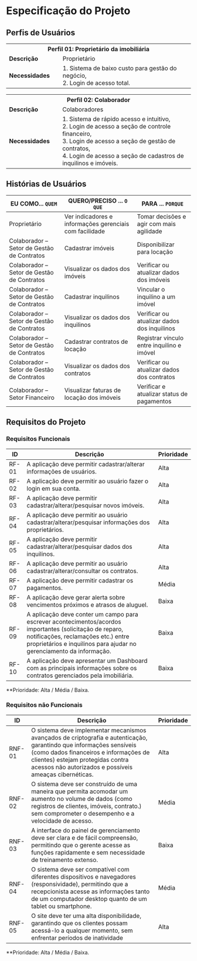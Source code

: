 # Especificação do Projeto

## Perfis de Usuários

<table>
<tbody>
<tr align=center>
<th colspan="2"><strong>Perfil 01: Proprietário da imobiliária  </th>
</tr>
<tr>
<td width="150px"><b>Descrição</b></td>
<td width="600px">Proprietário</td>
</tr>
<tr>
<td><b>Necessidades</b></td>
<td>1. Sistema de baixo custo para gestão do negócio, <br>2. Login de acesso total.</td>
</tr>
</tbody>
</table>

<table>
<tbody>
<tr align=center>
<th colspan="2"><strong>Perfil 02: Colaborador  </th>
</tr>
<tr>
<td width="150px"><b>Descrição</b></td>
<td width="600px">Colaboradores</td>
</tr>
<tr>
<td><b>Necessidades</b></td>
<td>1. Sistema de rápido acesso e intuitivo, <br>2. Login de acesso a seção de controle financeiro,<br>3. Login de acesso a seção de gestão de contratos, <br>4. Login de acesso a seção de cadastros de inquilinos e 
imóveis.</td>
</tr>
</tbody>
</table>


## Histórias de Usuários

|EU COMO... `QUEM`   | QUERO/PRECISO ... `O QUE` |PARA ... `PORQUE`                 |
|--------------------|---------------------------|----------------------------------|
| Proprietário       | Ver indicadores e informações gerenciais com facilidade |Tomar decisões e agir com mais agilidade |
|Colaborador – Setor de Gestão de Contratos |Cadastrar imóveis |Disponibilizar para locação   |
| Colaborador – Setor de Gestão de Contratos | Visualizar os dados dos imóveis | Verificar ou atualizar dados dos imóveis |
| Colaborador – Setor de Gestão de Contratos | Cadastrar inquilinos  | Vincular o inquilino a um imóvel |
| Colaborador – Setor de Gestão de Contratos | Visualizar os dados dos inquilinos | Verificar ou atualizar dados dos inquilinos |
| Colaborador – Setor de Gestão de Contratos | Cadastrar contratos de locação  | Registrar vínculo entre inquilino e imóvel |
| Colaborador – Setor de Gestão de Contratos | Visualizar os dados dos contratos | Verificar ou atualizar dados dos contratos |
| Colaborador – Setor Financeiro |Visualizar faturas de locação dos imóveis | Verificar e atualizar status de pagamentos |

## Requisitos do Projeto

### Requisitos Funcionais


|ID    | Descrição                | Prioridade |
|-------|---------------------------------|----|
| RF-01 | A aplicação deve permitir cadastrar/alterar informações de usuários.| Alta | 
| RF-02 | A aplicação deve permitir ao usuário fazer o login em sua conta.| Alta |
| RF-03 | A aplicação deve permitir cadastrar/alterar/pesquisar novos imóveis.| Alta |
| RF-04 | A aplicação deve permitir ao usuário cadastrar/alterar/pesquisar informações dos proprietários.| Alta |
| RF-05 | A aplicação deve permitir cadastrar/alterar/pesquisar dados dos inquilinos.| Alta |
| RF-06 | A aplicação deve permitir ao usuário cadastrar/alterar/consultar os contratos.| Alta |
| RF-07 | A aplicação deve permitir cadastrar os pagamentos.| Média |
| RF-08 | A aplicação deve gerar alerta sobre vencimentos próximos e atrasos de aluguel.| Baixa |
| RF-09 | A aplicação deve conter um campo para escrever acontecimentos/acordos importantes (solicitação de reparo, notificações, reclamações etc.) entre proprietários e inquilinos para ajudar no gerenciamento da informação.| Baixa |
| RF-10 | A aplicação deve apresentar um Dashboard com as principais informações sobre os contratos gerenciados pela imobiliária.| Baixa |

**Prioridade: Alta / Média / Baixa. 

### Requisitos não Funcionais

|ID        | Descrição               |Prioridade |
|-----------|-------------------------|----|
| RNF-01   | O sistema deve implementar mecanismos avançados de criptografia e autenticação, garantindo que informações sensíveis (como dados financeiros e informações de clientes) estejam protegidas contra acessos não autorizados e possíveis ameaças cibernéticas.    | Alta  | 
| RNF-02   | O sistema deve ser construído de uma maneira que permita acomodar um aumento no volume de dados (como registros de clientes, imóveis, contrato.) sem comprometer o desempenho e a velocidade de acesso.                | Média   | 
|RNF-03  |A interface do painel de gerenciamento deve ser clara e de fácil compreensão, permitindo que o gerente acesse as funções rapidamente e sem necessidade de treinamento extenso.  |Baixa|
|RNF-04  |O sistema deve ser compatível com diferentes dispositivos e navegadores (responsividade), permitindo que a recepcionista acesse as informações tanto de um computador desktop quanto de um tablet ou smartphone. |Média|
|RNF-05  |O site deve ter uma alta disponibilidade, garantindo que os clientes possam acessá-lo a qualquer momento, sem enfrentar períodos de inatividade |Alta|

**Prioridade: Alta / Média / Baixa. 
      
